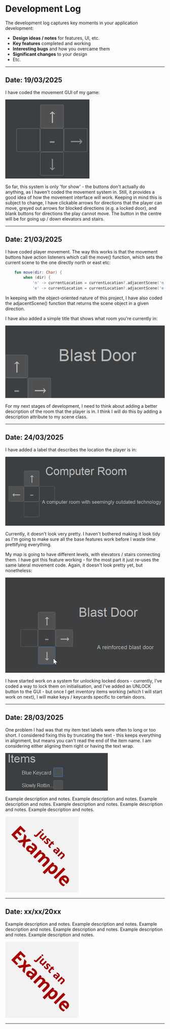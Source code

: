 # Development Log

The development log captures key moments in your application development:

- **Design ideas / notes** for features, UI, etc.
- **Key features** completed and working
- **Interesting bugs** and how you overcame them
- **Significant changes** to your design
- Etc.

---

## Date: 19/03/2025

I have coded the movement GUI of my game:

![Movement GUI](images/movementGUI.png)

So far, this system is only 'for show' - the buttons don't actually do anything, as I haven't coded the movement system in. Still, it provides a good idea of how the movement interface will work. Keeping in mind this is subject to change, I have clickable arrows for directions that the player can move, greyed out arrows for blocked directions (e.g. a locked door), and blank buttons for directions the play cannot move. The button in the centre will be for going up / down elevators and stairs.

---

## Date: 21/03/2025

I have coded player movement. The way this works is that the movement buttons have action listeners which call the move() function, which sets the current scene to the one directly north or east etc:
```kotlin
    fun move(dir: Char) {
        when (dir) {
            'n' -> currentLocation = currentLocation?.adjacentScene('n') // Nullable as buttons disabled
            'e' -> currentLocation = currentLocation?.adjacentScene('e')
```
In keeping with the object-oriented nature of this project, I have also coded the adjacentScene() function that returns the scene object in a given direction.

I have also added a simple title that shows what room you're currently in:

![GUI location title](images/roomTitleLabel.png)

For my next stages of development, I need to think about adding a better description of the room that the player is in. I think I will do this by adding a description attribute to my scene class.


---

## Date: 24/03/2025

I have added a label that describes the location the player is in:

![GUI location description](images/sceneDescription.png)

Currently, it doesn't look very pretty. I haven't bothered making it look tidy as I'm going to make sure all the base features work before I waste time prettifying everything.

My map is going to have different levels, with elevators / stairs connecting them. I have got this feature working - for the most part it just re-uses the same lateral movement code. Again, it doesn't look pretty yet, but nonetheless:

![Elevator movement demonstration](images/elevator.gif)

I have started work on a system for unlocking locked doors - currently, I've coded a way to lock them on initialisation, and I've added an UNLOCK button to the GUI - but once I get inventory items working (which I will start work on next), I will make keys / keycards specific to certain doors.

---

## Date: 28/03/2025

One problem I had was that my item text labels were often to long or too short. I considered fixing this by truncating the text - this keeps everything in alignment, but means you can't read the end of the item name. I am considering either aligning them right or having the text wrap.

![Item name overflowing](images/overFlowItemName.png)


Example description and notes. Example description and notes. Example description and notes. Example description and notes. Example description and notes. Example description and notes.

![example.png](screenshots/example.png)

---

## Date: xx/xx/20xx

Example description and notes. Example description and notes. Example description and notes. Example description and notes. Example description and notes. Example description and notes.

![example.png](screenshots/example.png)

---


